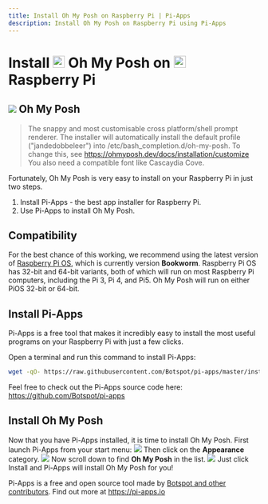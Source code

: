 ```yaml
---
title: Install Oh My Posh on Raspberry Pi | Pi-Apps
description: Install Oh My Posh on Raspberry Pi using Pi-Apps
---
```

<div class="simple-install-content content">

# Install <img src="/img/app-icons/Oh My Posh/icon-64.png" height=24> Oh My Posh on <img src=/img/other-icons/raspberrypi-icon.svg height=24> Raspberry Pi

## <img src="/img/app-icons/Oh My Posh/icon-64.png"> Oh My Posh
> The snappy and most customisable cross platform/shell prompt renderer.
> The installer will automatically install the default profile ("jandedobbeleer") into /etc/bash_completion.d/oh-my-posh. To change this, see https://ohmyposh.dev/docs/installation/customize
> You also need a compatible font like Cascaydia Cove.

Fortunately, Oh My Posh is very easy to install on your Raspberry Pi in just two steps.
1. Install Pi-Apps - the best app installer for Raspberry Pi.
2. Use Pi-Apps to install Oh My Posh.
</div>
<div class="simple-install-content content">

## Compatibility
For the best chance of this working, we recommend using the latest version of [Raspberry Pi OS](https://www.raspberrypi.com/software/), which is currently version **Bookworm**.
Raspberry Pi OS has 32-bit and 64-bit variants, both of which will run on most Raspberry Pi computers, including the Pi 3, Pi 4, and Pi5.
Oh My Posh will run on either PiOS 32-bit or 64-bit.
</div>
<div class="simple-install-content content">

## Install Pi-Apps

Pi-Apps is a free tool that makes it incredibly easy to install the most useful programs on your Raspberry Pi with just a few clicks.

Open a terminal and run this command to install Pi-Apps:
```bash
wget -qO- https://raw.githubusercontent.com/Botspot/pi-apps/master/install | bash
```
Feel free to check out the Pi-Apps source code here: https://github.com/Botspot/pi-apps
</div>
<div class="simple-install-content content">

## Install Oh My Posh

Now that you have Pi-Apps installed, it is time to install Oh My Posh.
First launch Pi-Apps from your start menu:
<img src="/img/start-menu.png">
Then click on the <b>Appearance</b> category.
<img src="/img/category-selections/Appearance.png">
Now scroll down to find <b>Oh My Posh</b> in the list.
<img src="/img/app-icons/Oh My Posh/app-selection.png">
Just click Install and Pi-Apps will install Oh My Posh for you!
</div>
<div class="simple-install-content content">

Pi-Apps is a free and open source tool made by [Botspot and other contributors](/about/#contributors). Find out more at https://pi-apps.io
</div>
